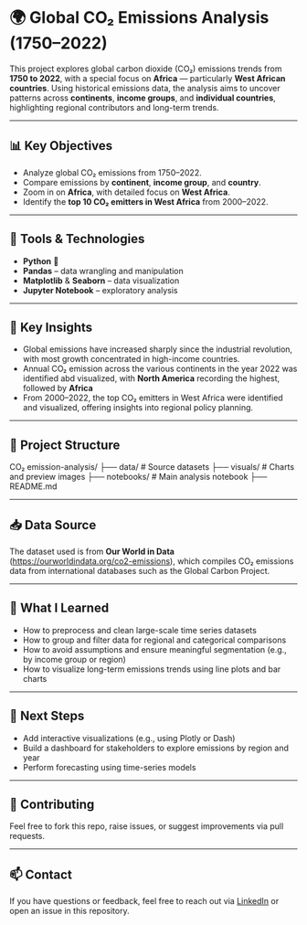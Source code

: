 # 🌍 Global CO₂ Emissions Analysis (1750–2022)

This project explores global carbon dioxide (CO₂) emissions trends from **1750 to 2022**, with a special focus on **Africa** — particularly **West African countries**. Using historical emissions data, the analysis aims to uncover patterns across **continents**, **income groups**, and **individual countries**, highlighting regional contributors and long-term trends.

---

## 📊 Key Objectives

- Analyze global CO₂ emissions from 1750–2022.
- Compare emissions by **continent**, **income group**, and **country**.
- Zoom in on **Africa**, with detailed focus on **West Africa**.
- Identify the **top 10 CO₂ emitters in West Africa** from 2000–2022.

---

## 🔧 Tools & Technologies

- **Python** 🐍  
- **Pandas** – data wrangling and manipulation  
- **Matplotlib** & **Seaborn** – data visualization  
- **Jupyter Notebook** – exploratory analysis  

---

## 📌 Key Insights

- Global emissions have increased sharply since the industrial revolution, with most growth concentrated in high-income countries.
- Annual CO₂ emission across the various continents in the year 2022 was identified abd visualized, with **North America** recording the highest, followed by **Africa**
- From 2000–2022, the top CO₂ emitters in West Africa were identified and visualized, offering insights into regional policy planning.

---

## 📁 Project Structure

CO₂ emission-analysis/
├── data/                   # Source datasets
├── visuals/                # Charts and preview images
├── notebooks/              # Main analysis notebook
├── README.md

---

## 📥 Data Source

The dataset used is from **Our World in Data** (https://ourworldindata.org/co2-emissions), which compiles CO₂ emissions data from international databases such as the Global Carbon Project.

---

## 🧠 What I Learned

- How to preprocess and clean large-scale time series datasets
- How to group and filter data for regional and categorical comparisons
- How to avoid assumptions and ensure meaningful segmentation (e.g., by income group or region)
- How to visualize long-term emissions trends using line plots and bar charts

---

## 📌 Next Steps

- Add interactive visualizations (e.g., using Plotly or Dash)
- Build a dashboard for stakeholders to explore emissions by region and year
- Perform forecasting using time-series models

---

## 🤝 Contributing

Feel free to fork this repo, raise issues, or suggest improvements via pull requests.

---

## 📫 Contact

If you have questions or feedback, feel free to reach out via [LinkedIn](https://www.linkedin.com/in/vincent-otoo/) or open an issue in this repository.
